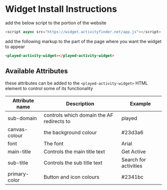 # Widget Install Instructions

add the below script to the <head> portion of the website

```js
<script async src="https://widget.activityfinder.net/app.js"></script>
```

add the following markup to the part of the page where you want the widget to appear

```html
<played-activity-widget></played-activity-widget>
```

## Available Attributes

these attributes can be added to the `<played-activity-widget>` HTML element to control some of its functionality

| Attribute name      | Description | Example |
| ----------- | ----------- | ----------- |
| sub-domain      | controls which domain the AF redirects to       | played       |
| canvas-colour   | the background colour        | #23d3a6        |
| font   | The font        | Arial        |
| main-title   | Controls the main title text        | Get Active        |
| sub-title   | Controls the sub title text        | Search for activities        |
| primary-color   | Button and icon colours        | #2341bc        |
